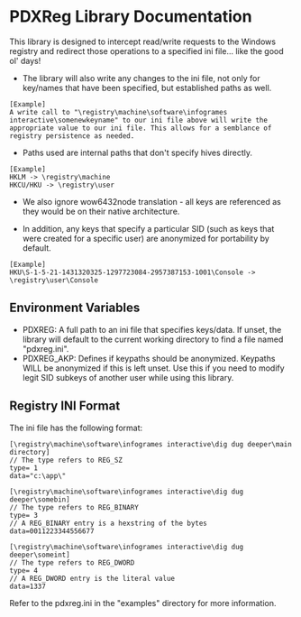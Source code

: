 # PDXReg Library Documentation

This library is designed to intercept read/write requests to the Windows registry and redirect those operations to a specified ini file... like the good ol' days!

- The library will also write any changes to the ini file, not only for key/names that have been specified, but established paths as well. 
```
[Example]
A write call to "\registry\machine\software\infogrames interactive\somenewkeyname" to our ini file above will write the appropriate value to our ini file. This allows for a semblance of registry persistence as needed.
```

- Paths used are internal paths that don't specify hives directly.
```
[Example]
HKLM -> \registry\machine
HKCU/HKU -> \registry\user
```

- We also ignore wow6432node translation - all keys are referenced as they would be on their native architecture.

- In addition, any keys that specify a particular SID (such as keys that were created for a specific user) are anonymized for portability by default. 

```
[Example]
HKU\S-1-5-21-1431320325-1297723084-2957387153-1001\Console -> \registry\user\Console
```

## Environment Variables
- PDXREG: A full path to an ini file that specifies keys/data. If unset, the library will default to the current working directory to find a file named "pdxreg.ini". 
- PDXREG_AKP: Defines if keypaths should be anonymized. Keypaths WILL be anonymized if this is left unset. Use this if you need to modify legit SID subkeys of another user while using this library.
## Registry INI Format

The ini file has the following format:
```
[\registry\machine\software\infogrames interactive\dig dug deeper\main directory]
// The type refers to REG_SZ
type= 1 
data="c:\app\"

[\registry\machine\software\infogrames interactive\dig dug deeper\somebin]
// The type refers to REG_BINARY
type= 3
// A REG_BINARY entry is a hexstring of the bytes
data=0011223344556677

[\registry\machine\software\infogrames interactive\dig dug deeper\someint]
// The type refers to REG_DWORD
type= 4
// A REG_DWORD entry is the literal value
data=1337
```

Refer to the pdxreg.ini in the "examples" directory for more information.


